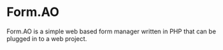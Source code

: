 # Form.AO
Form.AO is a simple web based form manager written in PHP that can be plugged in to a web project.
